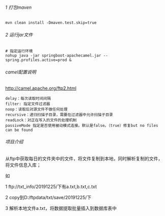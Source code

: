 ###### 1 打包maven
```shell
mvn clean install -Dmaven.test.skip=true 
```
###### 2 运行jar文件
```shell
# 指定运行环境
nohup java -jar springboot-apachecamel.jar --spring.profiles.active=prod &
```


###### camel配置说明
http://camel.apache.org/ftp2.html
```
delay：每次读取时间间隔
filter: 指定文件过滤器
noop：读取后对源文件不做任何处理
recursive：递归扫描子目录，需要在过滤器中允许扫描子目录
readLock：对正在写入的文件的处理机制
passiveMode 指定是否使用被动模式连接。默认是false。（true）修复but no files can be found
```

###### 项目介绍
从ftp中获取每日的文件夹中的文件，将文件复制到本地，同时解析复制的文件，将文件信息入库；

如

1 ftp://txt_info/20191225/下有a.txt,b.txt,c.txt

2 copy到D:/ftpdata/txt/save/20191225/下

3 解析本地文件a.txt，将数据提取批量插入到数据库表中
